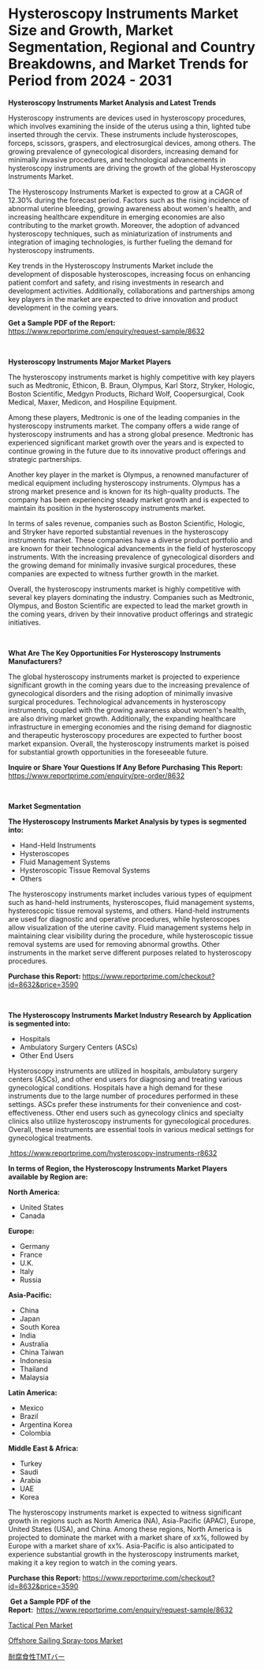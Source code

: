 <p><h1>Hysteroscopy Instruments Market Size and Growth, Market Segmentation, Regional and Country Breakdowns, and Market Trends for Period from 2024 -  2031</h1></p><p><strong>Hysteroscopy Instruments Market Analysis and Latest Trends</strong></p>
<p><p>Hysteroscopy instruments are devices used in hysteroscopy procedures, which involves examining the inside of the uterus using a thin, lighted tube inserted through the cervix. These instruments include hysteroscopes, forceps, scissors, graspers, and electrosurgical devices, among others. The growing prevalence of gynecological disorders, increasing demand for minimally invasive procedures, and technological advancements in hysteroscopy instruments are driving the growth of the global Hysteroscopy Instruments Market.</p><p>The Hysteroscopy Instruments Market is expected to grow at a CAGR of 12.30% during the forecast period. Factors such as the rising incidence of abnormal uterine bleeding, growing awareness about women's health, and increasing healthcare expenditure in emerging economies are also contributing to the market growth. Moreover, the adoption of advanced hysteroscopy techniques, such as miniaturization of instruments and integration of imaging technologies, is further fueling the demand for hysteroscopy instruments.</p><p>Key trends in the Hysteroscopy Instruments Market include the development of disposable hysteroscopes, increasing focus on enhancing patient comfort and safety, and rising investments in research and development activities. Additionally, collaborations and partnerships among key players in the market are expected to drive innovation and product development in the coming years.</p></p>
<p><strong>Get a Sample PDF of the Report:&nbsp;</strong> <a href="https://www.reportprime.com/enquiry/request-sample/8632">https://www.reportprime.com/enquiry/request-sample/8632</a></p>
<p>&nbsp;</p>
<p><strong>Hysteroscopy Instruments Major Market Players</strong></p>
<p><p>The hysteroscopy instruments market is highly competitive with key players such as Medtronic, Ethicon, B. Braun, Olympus, Karl Storz, Stryker, Hologic, Boston Scientific, Medgyn Products, Richard Wolf, Coopersurgical, Cook Medical, Maxer, Medicon, and Hospiline Equipment. </p><p>Among these players, Medtronic is one of the leading companies in the hysteroscopy instruments market. The company offers a wide range of hysteroscopy instruments and has a strong global presence. Medtronic has experienced significant market growth over the years and is expected to continue growing in the future due to its innovative product offerings and strategic partnerships.</p><p>Another key player in the market is Olympus, a renowned manufacturer of medical equipment including hysteroscopy instruments. Olympus has a strong market presence and is known for its high-quality products. The company has been experiencing steady market growth and is expected to maintain its position in the hysteroscopy instruments market.</p><p>In terms of sales revenue, companies such as Boston Scientific, Hologic, and Stryker have reported substantial revenues in the hysteroscopy instruments market. These companies have a diverse product portfolio and are known for their technological advancements in the field of hysteroscopy instruments. With the increasing prevalence of gynecological disorders and the growing demand for minimally invasive surgical procedures, these companies are expected to witness further growth in the market.</p><p>Overall, the hysteroscopy instruments market is highly competitive with several key players dominating the industry. Companies such as Medtronic, Olympus, and Boston Scientific are expected to lead the market growth in the coming years, driven by their innovative product offerings and strategic initiatives.</p></p>
<p>&nbsp;</p>
<p><strong>What Are The Key Opportunities For Hysteroscopy Instruments Manufacturers?</strong></p>
<p><p>The global hysteroscopy instruments market is projected to experience significant growth in the coming years due to the increasing prevalence of gynecological disorders and the rising adoption of minimally invasive surgical procedures. Technological advancements in hysteroscopy instruments, coupled with the growing awareness about women's health, are also driving market growth. Additionally, the expanding healthcare infrastructure in emerging economies and the rising demand for diagnostic and therapeutic hysteroscopy procedures are expected to further boost market expansion. Overall, the hysteroscopy instruments market is poised for substantial growth opportunities in the foreseeable future.</p></p>
<p><strong>Inquire or Share Your Questions If Any Before Purchasing This Report:</strong> <a href="https://www.reportprime.com/enquiry/pre-order/8632">https://www.reportprime.com/enquiry/pre-order/8632</a></p>
<p>&nbsp;</p>
<p><strong>Market Segmentation</strong></p>
<p><strong>The Hysteroscopy Instruments Market Analysis by types is segmented into:</strong></p>
<p><ul><li>Hand-Held Instruments</li><li>Hysteroscopes</li><li>Fluid Management Systems</li><li>Hysteroscopic Tissue Removal Systems</li><li>Others</li></ul></p>
<p><p>The hysteroscopy instruments market includes various types of equipment such as hand-held instruments, hysteroscopes, fluid management systems, hysteroscopic tissue removal systems, and others. Hand-held instruments are used for diagnostic and operative procedures, while hysteroscopes allow visualization of the uterine cavity. Fluid management systems help in maintaining clear visibility during the procedure, while hysteroscopic tissue removal systems are used for removing abnormal growths. Other instruments in the market serve different purposes related to hysteroscopy procedures.</p></p>
<p><strong>Purchase this Report:&nbsp;</strong><a href="https://www.reportprime.com/checkout?id=8632&price=3590">https://www.reportprime.com/checkout?id=8632&price=3590</a></p>
<p>&nbsp;</p>
<p><strong>The Hysteroscopy Instruments Market Industry Research by Application is segmented into:</strong></p>
<p><ul><li>Hospitals</li><li>Ambulatory Surgery Centers (ASCs)</li><li>Other End Users</li></ul></p>
<p><p>Hysteroscopy instruments are utilized in hospitals, ambulatory surgery centers (ASCs), and other end users for diagnosing and treating various gynecological conditions. Hospitals have a high demand for these instruments due to the large number of procedures performed in these settings. ASCs prefer these instruments for their convenience and cost-effectiveness. Other end users such as gynecology clinics and specialty clinics also utilize hysteroscopy instruments for gynecological procedures. Overall, these instruments are essential tools in various medical settings for gynecological treatments.</p></p>
<p><a href="https://www.reportprime.com/hysteroscopy-instruments-r8632">&nbsp;https://www.reportprime.com/hysteroscopy-instruments-r8632</a></p>
<p><strong>In terms of Region, the Hysteroscopy Instruments Market Players available by Region are:</strong></p>
<p>
    <p> <strong> North America: </strong>
        <ul>
            <li>United States</li>
            <li>Canada</li>
        </ul>
        </p> 
    <p> <strong> Europe: </strong>
        <ul>
            <li>Germany</li>
            <li>France</li>
            <li>U.K.</li>
            <li>Italy</li>
            <li>Russia</li>
        </ul>
        </p> 
    <p> <strong> Asia-Pacific: </strong>
        <ul>
            <li>China</li>
            <li>Japan</li>
            <li>South Korea</li>
            <li>India</li>
            <li>Australia</li>
            <li>China Taiwan</li>
            <li>Indonesia</li>
            <li>Thailand</li>
            <li>Malaysia</li>
        </ul>
        </p> 
    <p> <strong> Latin America: </strong>
        <ul>
            <li>Mexico</li>
            <li>Brazil</li>
            <li>Argentina Korea</li>
            <li>Colombia</li>
        </ul>
        </p> 
    <p> <strong> Middle East & Africa: </strong>
        <ul>
            <li>Turkey</li>
            <li>Saudi</li>
            <li>Arabia</li>
            <li>UAE</li>
            <li>Korea</li>
        </ul>
    </p>
    </p>
<p><p>The hysteroscopy instruments market is expected to witness significant growth in regions such as North America (NA), Asia-Pacific (APAC), Europe, United States (USA), and China. Among these regions, North America is projected to dominate the market with a market share of xx%, followed by Europe with a market share of xx%. Asia-Pacific is also anticipated to experience substantial growth in the hysteroscopy instruments market, making it a key region to watch in the coming years.</p></p>
<p><strong>Purchase this Report: </strong><a href="https://www.reportprime.com/checkout?id=8632&price=3590">https://www.reportprime.com/checkout?id=8632&price=3590</a></p>
<p>&nbsp;<strong>Get a Sample PDF of the Report:&nbsp;&nbsp;</strong><a href="https://www.reportprime.com/enquiry/request-sample/8632">https://www.reportprime.com/enquiry/request-sample/8632</a></p>
<p><strong></strong></p>
<p><p><a href="https://issuu.com/reportprime-2/docs/tactical-pen-market-size-2030.pptx">Tactical Pen Market</a></p><p><a href="https://view.publitas.com/reportprime-1/analyzing-offshore-sailing-spray-tops-market-global-industry-perspective-and-forecast-2024-to-2031/">Offshore Sailing Spray-tops Market</a></p><p><a href="https://github.com/NikitaBruen/Market-Research-Report-List-1/blob/main/421688977484.md">耐腐食性TMTバー</a></p></p>